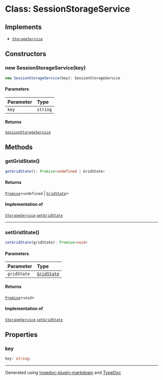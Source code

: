 # Class: SessionStorageService

## Implements

- [`StorageService`](../interfaces/StorageService.md)

## Constructors

### new SessionStorageService(key)

```ts
new SessionStorageService(key): SessionStorageService
```

#### Parameters

| Parameter | Type |
| :------ | :------ |
| `key` | `string` |

#### Returns

[`SessionStorageService`](SessionStorageService.md)

## Methods

### getGridState()

```ts
getGridState(): Promise<undefined | GridState>
```

#### Returns

[`Promise`]( https://developer.mozilla.org/en-US/docs/Web/JavaScript/Reference/Global_Objects/Promise )\<`undefined` \| [`GridState`](../interfaces/GridState.md)\>

#### Implementation of

[`StorageService`](../interfaces/StorageService.md).[`getGridState`](../interfaces/StorageService.md#getgridstate)

***

### setGridState()

```ts
setGridState(gridState): Promise<void>
```

#### Parameters

| Parameter | Type |
| :------ | :------ |
| `gridState` | [`GridState`](../interfaces/GridState.md) |

#### Returns

[`Promise`]( https://developer.mozilla.org/en-US/docs/Web/JavaScript/Reference/Global_Objects/Promise )\<`void`\>

#### Implementation of

[`StorageService`](../interfaces/StorageService.md).[`setGridState`](../interfaces/StorageService.md#setgridstate)

## Properties

### key

```ts
key: string;
```

***

Generated using [typedoc-plugin-markdown](https://www.npmjs.com/package/typedoc-plugin-markdown) and [TypeDoc](https://typedoc.org/)
